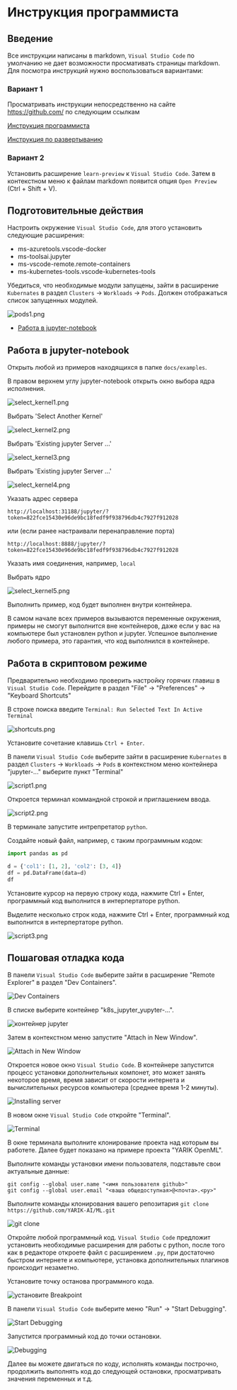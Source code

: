 # Инструкция программиста

## Введение

Все инструкции написаны в markdown, `Visual Studio Code` по умолчанию не дает возможности просмативать страницы markdown. Для посмотра инструкций нужно воспользоваться вариантами:

### Вариант 1

Просматривать инструкции непосредственно на сайте https://github.com/ по следующим ссылкам

[Инструкция программиста](https://github.com/YARIK-AI/ML/blob/main/docs/%D0%B8%D0%BD%D1%81%D1%82%D1%80%D1%83%D0%BA%D1%86%D0%B8%D0%B8/%D0%B8%D0%BD%D1%81%D1%82%D1%80%D1%83%D0%BA%D1%86%D0%B8%D1%8F%20%D0%BF%D1%80%D0%BE%D0%B3%D1%80%D0%B0%D0%BC%D0%BC%D0%B8%D1%81%D1%82%D0%B0/%D0%B8%D0%BD%D1%81%D1%82%D1%80%D1%83%D0%BA%D1%86%D0%B8%D1%8F%20%D0%BF%D1%80%D0%BE%D0%B3%D1%80%D0%B0%D0%BC%D0%BC%D0%B8%D1%81%D1%82%D0%B0.md)

[Инструкция по развертыванию](https://github.com/YARIK-AI/ML/blob/main/docs/%D0%B8%D0%BD%D1%81%D1%82%D1%80%D1%83%D0%BA%D1%86%D0%B8%D0%B8/%D0%B8%D0%BD%D1%81%D1%82%D1%80%D1%83%D0%BA%D1%86%D0%B8%D1%8F%20%D0%BF%D0%BE%20%D1%80%D0%B0%D0%B7%D0%B2%D0%B5%D1%80%D1%82%D1%8B%D0%B2%D0%B0%D0%BD%D0%B8%D1%8E/%D0%B8%D0%BD%D1%81%D1%82%D1%80%D1%83%D0%BA%D1%86%D0%B8%D1%8F%20%D0%BF%D0%BE%20%D1%80%D0%B0%D0%B7%D0%B2%D0%B5%D1%80%D1%82%D1%8B%D0%B2%D0%B0%D0%BD%D0%B8%D1%8E.md)

### Вариант 2

Установить расширение `learn-preview` к `Visual Studio Code`. Затем в контекстном меню к файлам markdown появится опция `Open Preview` (Ctrl + Shift + V).


## Подготовительные действия

Настроить окружение `Visual Studio Code`, для этого установить следующие расширения:

- ms-azuretools.vscode-docker
- ms-toolsai.jupyter
- ms-vscode-remote.remote-containers
- ms-kubernetes-tools.vscode-kubernetes-tools

Убедиться, что необходимые модули запущены, зайти в расширение `Kubernates` в раздел 
`Clusters` -> `Workloads` -> `Pods`. Должен отображаться список запущенных модулей.

![pods1.png](./imgs/pods1.png "Список Pods")

* [Работа в jupyter-notebook](#работа-в-jupyter-notebook)

## Работа в jupyter-notebook

Открыть любой из примеров находящихся в папке `docs/examples`.

В правом верхнем углу jupyter-notebook открыть окно выбора ядра исполнения.

![select_kernel1.png](./imgs/select_kernel1.png "Выбор ядра исполнения")

Выбрать 'Select Another Kernel'

![select_kernel2.png](./imgs/select_kernel2.png "Выбор ядра исполнения")

Выбрать 'Existing jupyter Server ...'

![select_kernel3.png](./imgs/select_kernel3.png "Выбор ядра исполнения")

Выбрать 'Existing jupyter Server ...'

![select_kernel4.png](./imgs/select_kernel4.png "Выбор ядра исполнения")

Указать адрес сервера

`http://localhost:31188/jupyter/?token=822fce15430e96de9bc18fedf9f938796db4c7927f912028`

или (если ранее настраивали перенаправление порта)

`http://localhost:8888/jupyter/?token=822fce15430e96de9bc18fedf9f938796db4c7927f912028`

Указать имя соединения, например, `local`

Выбрать ядро

![select_kernel5.png](./imgs/select_kernel5.png "Выбор ядра исполнения")

Выполнить пример, код будет выполнен внутри контейнера.

В самом начале всех примеров вызываются переменные окружения, примеры не смогут выполнится вне контейнеров, даже если у вас на компьютере был установлен python и jupyter. Успешное выполнение любого примера, это гарантия, что код выполнился в контейнере.

## Работа в скриптовом режиме

Предварительно необходимо проверить настройку горячих главиш в `Visual Studio Code`. Перейдите в раздел "File" -> "Preferences" -> "Keyboard Shortcuts"

В строке поиска введите `Terminal: Run Selected Text In Active Terminal`

![shortcuts.png](./imgs/shortcuts.png "Горячие клавиши")

Установите сочетание клавишь `Ctrl + Enter`.

В  панели `Visual Studio Code` выберите зайти в расширение `Kubernates` в раздел 
`Clusters` -> `Workloads` -> `Pods` в контекстном меню контейнера "jupyter-..." выберите пункт "Terminal"

![script1.png](./imgs/script1.png "Выбор контейнера")

Откроется терминал коммандной строкой и приглашением ввода.

![script2.png](./imgs/script2.png "Терминал")

В терминале запустите интрепретатор `python`.

Создайте новый файл, например, с таким программным кодом:

```python
import pandas as pd

d = {'col1': [1, 2], 'col2': [3, 4]}
df = pd.DataFrame(data=d)
df
```

Установите курсор на первую строку кода, нажмите Ctrl + Enter, программный код выполнится в интерпертаторе python.

Выделите несколько строк кода, нажмите Ctrl + Enter, программный код выполнится в интерпертаторе python.

![script3.png](./imgs/script3.png "Выполнение кода")

## Пошаговая отладка кода

В  панели `Visual Studio Code` выберите зайти в расширение "Remote Explorer" в раздел "Dev Containers".

![Dev Containers](./imgs/debug1.png "Выбор режима удаленной отладки")

В списке выберите контейнер "k8s_jupyter_yupyter-...". 

![контейнер jupyter](./imgs/debug2.png "Выбор контейнера")

Затем в контекстном меню запустите "Attach in New Window".

![Attach in New Window](./imgs/debug3.png "Attach in New Window")

Откроется новое окно `Visual Studio Code`. В контейнере запустится процесс установки дополнительных компонет, это может занять некоторое время, время зависит от скорости интернета и вычислительных ресурсов компьютера (среднее время 1-2 минуты).

![Installing server](./imgs/debug4.png "Installing server")

В новом окне `Visual Studio Code` откройте "Terminal".

![Terminal](./imgs/debug5.png "Terminal")

В окне терминала выполните клонирование проекта над которым вы работете. Далее будет показано на примере проекта "YARIK OpenML".

Выполните команды установки имени пользователя, подставьте свои актуальные данные:

```
git config --global user.name "<имя пользователя github>"
git config --global user.email "<ваша общедоступная>@<почта>.<ру>"
```

Выполните команды клонирования вашего репозитария `git clone https://github.com/YARIK-AI/ML.git`

![git clone](./imgs/debug6.png "git clone")

Откройте любой программный код. `Visual Studio Code` предложит установить необходимые расширения для работы с python, после того как в редакторе откроете файл с расширением `.py`, при достаточно быстром интернете и компьютере, установка дополнительных плагинов происходит незаметно.

Установите точку останова программного кода.

![установите Breakpoint](./imgs/debug7.png "Breakpoint")

В  панели `Visual Studio Code` выберите меню "Run" -> "Start Debugging".

![Start Debugging](./imgs/debug8.png "Start Debugging")

Запустится программный код до точки остановки.

![Debugging](./imgs/debug9.png "Debugging")

Далее вы можете двигаться по коду, исполнять команды построчно, продолжить выполнять код до следующей остановки, просматривать значения переменных и т.д.